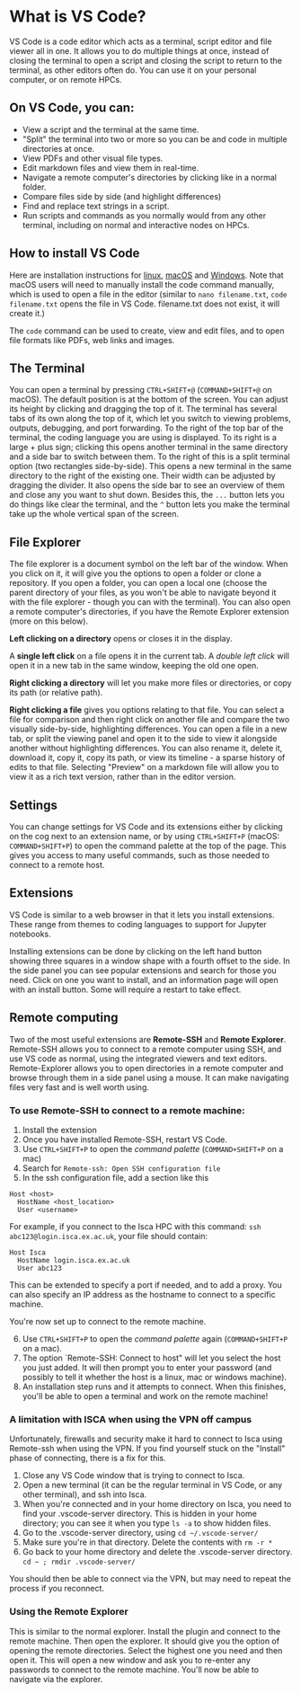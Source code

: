 # What is VS Code?
VS Code is a code editor which acts as a terminal, script editor and file viewer all in one. It allows you to do multiple things at once, instead of closing the terminal to open a script and closing the script to return to the terminal, as other editors often do.
You can use it on your personal computer, or on remote HPCs.

## On VS Code, you can:
- View a script and the terminal at the same time.
- "Split" the terminal into two or more so you can be and code in multiple directories at once. 
- View PDFs and other visual file types.
- Edit markdown files and view them in real-time.
- Navigate a remote computer's directories by clicking like in a normal folder.
- Compare files side by side (and highlight differences)
- Find and replace text strings in a script. 
- Run scripts and commands as you normally would from any other terminal, including on normal and interactive nodes on HPCs.

## How to install VS Code

Here are installation instructions for [linux](https://code.visualstudio.com/docs/setup/linux), [macOS](https://code.visualstudio.com/docs/setup/mac) and [Windows](https://code.visualstudio.com/docs/setup/windows). 
Note that macOS users will need to manually install the code command manually, which is used to open a file in the editor (similar to `nano filename.txt`, `code filename.txt` opens the file in VS Code. filename.txt does not exist, it will create it.)

The `code` command can be used to create, view and edit files, and to open file formats like PDFs, web links and images. 

## The Terminal
You can open a terminal by pressing `CTRL+SHIFT+@` (`COMMAND+SHIFT+@` on macOS). The default position is at the bottom of the screen. You can adjust its height by clicking and dragging the top of it. 
The terminal has several tabs of its own along the top of it, which let you switch to viewing problems, outputs, debugging, and port forwarding. 
To the right of the top bar of the terminal, the coding language you are using is displayed. 
To its right is a large + plus sign; clicking this opens another terminal in the same directory and a side bar to switch between them. 
To the right of this is a split terminal option (two rectangles side-by-side). This opens a new terminal in the same directory to the right of the existing one. Their width can be adjusted by dragging the divider. It also opens the side bar to see an overview of them and close any you want to shut down. 
Besides this, the `...` button lets you do things like clear the terminal, and the `^` button lets you make the terminal take up the whole vertical span of the screen. 


## File Explorer
The file explorer is a document symbol on the left bar of the window. When you click on it, it will give you the options to open a folder or clone a repository. If you open a folder, you can open a local one (choose the parent directory of your files, as you won't be able to navigate beyond it with the file explorer - though you can with the terminal). You can also open a remote computer's directories, if you have the Remote Explorer extension (more on this below). 

**Left clicking on a directory** opens or closes it in the display. 

A **single left click** on a file opens it in the current tab. A *double left click* will open it in a new tab in the same window, keeping the old one open. 

**Right clicking a directory** will let you make more files or directories, or copy its path (or relative path).

**Right clicking a file** gives you options relating to that file. You can select a file for comparison and then right click on another file and compare the two visually side-by-side, highlighting differences. You can open a file in a new tab, or split the viewing panel and open it to the side to view it alongside another without highlighting differences. You can also rename it, delete it, download it, copy it, copy its path, or view its timeline - a sparse history of edits to that file. Selecting "Preview" on a markdown file will allow you to view it as a rich text version, rather than in the editor version. 


## Settings
You can change settings for VS Code and its extensions either by clicking on the cog next to an extension name, or by using `CTRL+SHIFT+P` (macOS: `COMMAND+SHIFT+P`) to open the command palette at the top of the page. This gives you access to many useful commands, such as those needed to connect to a remote host. 

## Extensions 
VS Code is similar to a web browser in that it lets you install extensions. These range from themes to coding languages to support for Jupyter notebooks. 

Installing extensions can be done by clicking on the left hand button showing three squares in a window shape with a fourth offset to the side. In the side panel you can see popular extensions and search for those you need. Click on one you want to install, and an information page will open with an install button. Some will require a restart to take effect. 

## Remote computing
Two of the most useful extensions are **Remote-SSH** and **Remote Explorer**.
Remote-SSH allows you to connect to a remote computer using SSH, and use VS code as normal, using the integrated viewers and text editors. 
Remote-Explorer allows you to open directories in a remote computer and browse through them in a side panel using a mouse. It can make navigating files very fast and is well worth using.

### To use Remote-SSH to connect to a remote machine:
1. Install the extension
2. Once you have installed Remote-SSH, restart VS Code. 
3. Use `CTRL+SHIFT+P` to open the *command palette*  (`COMMAND+SHIFT+P` on a mac)
4. Search for `Remote-ssh: Open SSH configuration file`
5. In the ssh configuration file, add a section like this 
```
Host <host>
  HostName <host_location>
  User <username>
```
For example, if you connect to the Isca HPC with this command: `ssh abc123@login.isca.ex.ac.uk`, your file should contain:
```
Host Isca
  HostName login.isca.ex.ac.uk
  User abc123
```
This can be extended to specify a port if needed, and to add a proxy. 
You can also specify an IP address as the hostname to connect to a specific machine.

You're now set up to connect to the remote machine. 

6. Use `CTRL+SHIFT+P` to open the *command palette* again (`COMMAND+SHIFT+P` on a mac). 
7. The option `Remote-SSH: Connect to host" will let you select the host you just added. It will then prompt you to enter your password (and possibly to tell it whether the host is a linux, mac or windows machine). 
8. An installation step runs and it attempts to connect. When this finishes, you'll be able to open a terminal and work on the remote machine!

### A limitation with ISCA when using the VPN off campus
Unfortunately, firewalls and security make it hard to connect to Isca using Remote-ssh when using the VPN. 
If you find yourself stuck on the "Install" phase of connecting, there is a fix for this.

1. Close any VS Code window that is trying to connect to Isca. 
2. Open a new terminal (it can be the regular terminal in VS Code, or any other terminal), and ssh into Isca. 
3. When you're connected and in your home directory on Isca, you need to find your .vscode-server directory. This is hidden in your home directory; you can see it when you type `ls -a` to show hidden files. 
4. Go to the .vscode-server directory, using `cd ~/.vscode-server/`
5. Make sure you're in that directory. Delete the contents with `rm -r *` 
6. Go back to your home directory and delete the .vscode-server directory. `cd ~ ; rmdir .vscode-server/` 

You should then be able to connect via the VPN, but may need to repeat the process if you reconnect. 


### Using the Remote Explorer
This is similar to the normal explorer. Install the plugin and connect to the remote machine. Then open the explorer. It should give you the option of opening the remote directories. Select the highest one you need and then open it. This will open a new window and ask you to re-enter any passwords to connect to the remote machine. You'll now be able to navigate via the explorer. 


